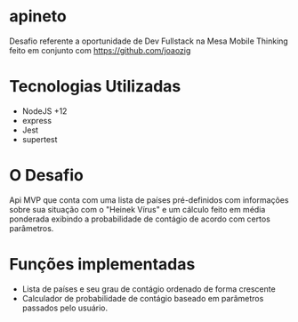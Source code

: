 # apineto

Desafio referente a oportunidade de Dev Fullstack na Mesa Mobile Thinking feito em conjunto com https://github.com/joaozig 

# Tecnologias Utilizadas
- NodeJS +12
- express
- Jest
- supertest

# O Desafio
Api MVP que conta com uma lista de países pré-definidos com informações sobre sua situação com o "Heinek Vírus" e
um cálculo feito em média ponderada exibindo a probabilidade de contágio de acordo com certos parâmetros.

# Funções implementadas
- Lista de países e seu grau de contágio ordenado de forma crescente
- Calculador de probabilidade de contágio baseado em parâmetros passados pelo usuário.
